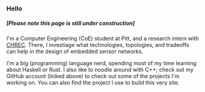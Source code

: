 

### Hello

##### [Please note this page is still under construction]


I'm a Computer Engineering (CoE) student at Pitt, and a research intern with [CHREC](http://www.iucrc.org/center/nsf-center-high-performance-reconfigurable-computing).
There, I investiage what technologies, topologies, and tradeoffs can help in the design of embedded sensor networks.

I'm a big (programming) language nerd, spending most of my time learning about Haskell or Rust.
I also like to noodle around with C++; check out my GitHub account (linked above) to check out some of the projects I'm working on. You can also find the project I use to build this very site.